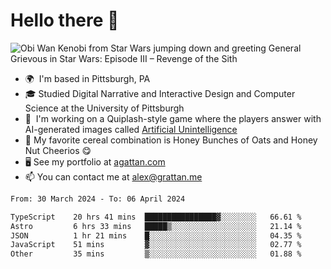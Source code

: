 <!--
**GameDog9988/GameDog9988** is a ✨ _special_ ✨ repository because its `README.md` (this file) appears on your GitHub profile.

Here are some ideas to get you started:

- 🔭 I’m currently working on ...
- 🌱 I’m currently learning ...
- 👯 I’m looking to collaborate on ...
- 🤔 I’m looking for help with ...
- 💬 Ask me about ...
- 📫 How to reach me: ...
- 😄 Pronouns: ...
- ⚡ Fun fact: ...
-->



Hello there 👋
==================================

![Obi Wan Kenobi from Star Wars jumping down and greeting General Grievous in Star Wars: Episode III – Revenge of the Sith](https://github.com/agrattan0820/agrattan0820/assets/51346343/689e56eb-29be-46a5-a079-28ea727b5f7e)


- 🌍  I'm based in Pittsburgh, PA
- 🎓  Studied Digital Narrative and Interactive Design and Computer Science at the University of Pittsburgh
- 👾  I'm working on a Quiplash-style game where the players answer with AI-generated images called [Artificial Unintelligence](https://github.com/agrattan0820/artificial-unintelligence)
- 🥣  My favorite cereal combination is Honey Bunches of Oats and Honey Nut Cheerios 😋
- 🖥️  See my portfolio at [agattan.com](http://agrattan.com/)
- 📫  You can contact me at [alex@grattan.me](mailto:alex@grattan.me)

<!--START_SECTION:waka-->

```txt
From: 30 March 2024 - To: 06 April 2024

TypeScript    20 hrs 41 mins  ████████████████▓░░░░░░░░   66.61 %
Astro         6 hrs 33 mins   █████▒░░░░░░░░░░░░░░░░░░░   21.14 %
JSON          1 hr 21 mins    █░░░░░░░░░░░░░░░░░░░░░░░░   04.35 %
JavaScript    51 mins         ▓░░░░░░░░░░░░░░░░░░░░░░░░   02.77 %
Other         35 mins         ▒░░░░░░░░░░░░░░░░░░░░░░░░   01.88 %
```

<!--END_SECTION:waka-->
